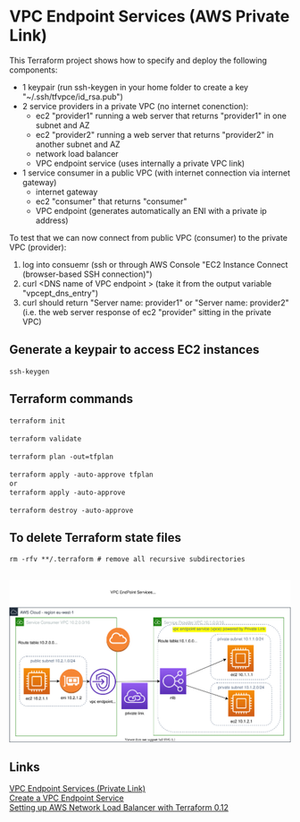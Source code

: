 # VPC Endpoint Services (AWS Private Link)

This Terraform project shows how to specify and deploy the following components:
+ 1 keypair (run ssh-keygen in your home folder to create a key "~/.ssh/tfvpce/id_rsa.pub")
+ 2 service providers in a private VPC (no internet conenction):
    - ec2 "provider1" running a web server that returns "provider1" in one subnet and AZ
    - ec2 "provider2" running a web server that returns "provider2" in another subnet and AZ
    - network load balancer
    - VPC endpoint service (uses internally a private VPC link)
+ 1 service consumer in a public VPC (with internet connection via internet gateway)
    - internet gateway
    - ec2 "consumer" that returns "consumer"
    - VPC endpoint (generates automatically an ENI with a private ip address)

To test that we can now connect from public VPC (consumer) to the private VPC (provider):
1. log into consuemr (ssh or through AWS Console "EC2 Instance Connect (browser-based SSH connection)")
2. curl &lt;DNS name of VPC endpoint &gt; (take it from the output variable "vpcept_dns_entry")
3. curl should return "Server name: provider1" or "Server name: provider2" (i.e. the web server response of ec2 "provider" sitting in the private VPC)

## Generate a keypair to access EC2 instances

    ssh-keygen

## Terraform commands
    
    terraform init
    
    terraform validate
    
    terraform plan -out=tfplan
    
    terraform apply -auto-approve tfplan
    or
    terraform apply -auto-approve
    
    terraform destroy -auto-approve

## To delete Terraform state files
    rm -rfv **/.terraform # remove all recursive subdirectories
    
<br>

<img src="./VPC%20Endpoint%20Service.svg?sanitize=true">

## Links
<a href="https://docs.aws.amazon.com/vpc/latest/userguide/endpoint-service.html">VPC Endpoint Services (Private Link)</a>
<br>
<a href="https://cloudaffaire.com/create-a-vpc-endpoint-service/">Create a VPC Endpoint Service</a>
<br>
<a href="https://medium.com/@sahityamaruvada/setting-up-aws-network-load-balancer-with-terraform-0-12-b87e75992949">Setting up AWS Network Load Balancer with Terraform 0.12</a>
